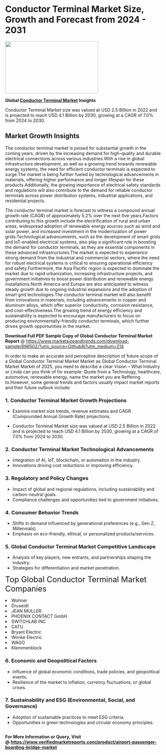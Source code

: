 <H1>Conductor Terminal Market Size, Growth and Forecast from 2024 - 2031</H1><img class="aligncenter size-medium wp-image-584254" src="https://thirdeyenews.in/wp-content/uploads/2024/09/Global-Market-Research-300x168.jpeg" alt="" width="300" height="168" /><p><strong>Global&nbsp;<a href="https://www.marketsizeandtrends.com/download-sample/698502/?utm_source=Github8j?utm_medium=214">Conductor Terminal Market</a> Insights</strong></p><p>Conductor Terminal Market size was valued at USD 2.5 Billion in 2022 and is projected to reach USD 4.1 Billion by 2030, growing at a CAGR of 7.0% from 2024 to 2030.</p><p><h2>Market Growth Insights</h2> <p>The conductor terminal market is poised for substantial growth in the coming years, driven by the increasing demand for high-quality and durable electrical connections across various industries.With a rise in global infrastructure development, as well as a growing trend towards renewable energy systems, the need for efficient conductor terminals is expected to surge.The market is being further fueled by technological advancements in materials, offering higher performance and longer lifespan for these products.Additionally, the growing importance of electrical safety standards and regulations will also contribute to the demand for reliable conductor terminals across power distribution systems, industrial applications, and residential projects.</p> <p>The conductor terminal market is forecast to witness a compound annual growth rate (CAGR) of approximately 5.2% over the next five years.Factors contributing to this growth include the electrification of rural and urban areas, widespread adoption of renewable energy sources such as wind and solar power, and increased investment in the modernization of power grids.Technological advancements, such as the development of smart grids and IoT-enabled electrical systems, also play a significant role in boosting the demand for conductor terminals, as they are essential components in these advanced infrastructures.The market is expected to experience strong demand from the industrial and commercial sectors, where the need for robust electrical systems is critical to ensuring operational efficiency and safety.Furthermore, the Asia Pacific region is expected to dominate the market due to rapid urbanization, increasing infrastructure projects, and government initiatives to boost power distribution and renewable energy installations.North America and Europe are also anticipated to witness steady growth due to ongoing industrial expansions and the adoption of smart grid technologies.The conductor terminal market will also benefit from innovations in materials, including advancements in copper and aluminum alloys, which offer superior conductivity, corrosion resistance, and cost-effectiveness.The growing trend of energy efficiency and sustainability is expected to encourage manufacturers to focus on producing environmentally-friendly conductor terminals, which further drives growth opportunities in the market.<p><span class=""><strong>Download Full PDF Sample Copy of Global Conductor Terminal Market Report</strong> @ <a href="https://www.marketsizeandtrends.com/download-sample/698502/?utm_source=Github8j?utm_medium=214" target="_blank">https://www.marketsizeandtrends.com/download-sample/698502/?utm_source=Github8j?utm_medium=214</a></span></p><p>In order to make an accurate and perceptive description of future scope of a Global&nbsp;Conductor Terminal Market Market as Global&nbsp;Conductor Terminal Market Market of 2025, you need to describe a clear Vision &ndash; What Industry or Linda can you think of for example: Quote from a Technology, healthcare, automotive, renewable energy, name the market you are Reffering to.However, some general trends and factors usually impact market reports and their future outlook include:</p><h3>1.&nbsp;<strong>Conductor Terminal Market Growth Projections</strong></h3><ul><li>Examine market size trends, revenue estimates and CAGR (Compounded Annual Growth Rate) projections.</li><li><p>Conductor Terminal Market size was valued at USD 2.5 Billion in 2022 and is projected to reach USD 4.1 Billion by 2030, growing at a CAGR of 7.0% from 2024 to 2030.</p></li></ul><h3>2.&nbsp;<strong>Conductor Terminal Market Technological Advancements</strong></h3><ul><li>Integration of AI, IoT, blockchain, or automation in the industry.</li><li>Innovations driving cost reductions or improving efficiency.</li></ul><h3>3.&nbsp;<strong>Regulatory and Policy Changes</strong></h3><ul><li>Impact of global and regional regulations, including sustainability and carbon-neutral goals.</li><li>Compliance challenges and opportunities tied to government initiatives.</li></ul><h3>4.&nbsp;<strong>Consumer Behavior Trends</strong></h3><ul><li>Shifts in demand influenced by generational preferences (e.g., Gen Z, Millennials).</li><li>Emphasis on eco-friendly, ethical, or personalized products/services.</li></ul><h3>5.&nbsp;<strong>Global Conductor Terminal Market Competitive Landscape</strong></h3><ul><li>Analysis of key players, new entrants, and partnerships shaping the industry.</li><li>Strategies for differentiation and market penetration.</li></ul><p data-pm-slice="1 1 []"><span style="color: inherit; font-family: inherit; font-size: 25px;">Top Global Conductor Terminal Market Companies</span></p><div class="" data-test-id=""><p><li>Wohner</li><li> Druseidt</li><li> JEAN MULLER</li><li> PHOENIX CONTACT GmbH</li><li> SWITCHLAB INC</li><li> CATU</li><li> Bryant Electric</li><li> Wonke Electric</li><li> WAGO</li><li> Klemmenblock</li></p></div><h3>6.&nbsp;<strong>Economic and Geopolitical Factors</strong></h3><ul><li>Influence of global economic conditions, trade policies, and geopolitical events.</li><li>Resilience of the market to inflation, currency fluctuations, or global crises.</li></ul><h3>7.&nbsp;<strong>Sustainability and ESG (Environmental, Social, and Governance)</strong></h3><ul><li>Adoption of sustainable practices to meet ESG criteria.</li><li>Opportunities in green technologies and circular economy principles.</li></ul><h2><strong style="font-size: 14px;">For More Information or Query, Visit @&nbsp;</strong><a style="background-color: #ffffff; font-size: 14px;" href="https://www.marketsizeandtrends.com/report/conductor-terminal-market/" target="_blank">https://www.verifiedmarketreports.com/product/airport-passenger-boarding-bridge-market</a></h2>